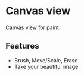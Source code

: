 # Canvas view

Canvas view for paint

## Features

* Brush, Move/Scale, Erase
* Take your beautiful image

<!-- 
## Usage

```dart

```

## Additional information
 -->
